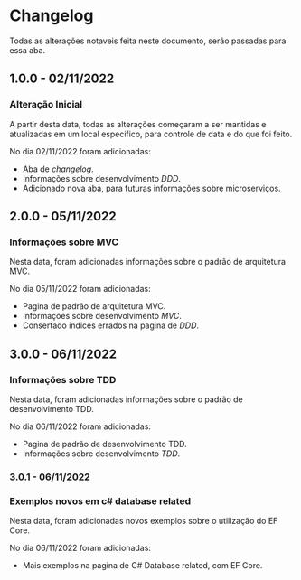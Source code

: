 # Changelog
Todas as alterações notaveis feita neste documento, serão passadas para essa aba.

## 1.0.0 - 02/11/2022

### Alteração Inicial

A partir desta data, todas as alterações começaram a ser mantidas e atualizadas em um local especifico, para controle de data e do que foi feito.

No dia 02/11/2022 foram adicionadas:  
  
-  Aba de *changelog*.  
-  Informações sobre desenvolvimento _DDD_.  
-  Adicionado nova aba, para futuras informações sobre microserviços.

## 2.0.0 - 05/11/2022

### Informações sobre MVC

Nesta data, foram adicionadas informações sobre o padrão de arquitetura MVC.  

No dia 05/11/2022 foram adicionadas:  
  
-  Pagina de padrão de arquitetura MVC.  
-  Informações sobre desenvolvimento _MVC_.  
-  Consertado indices errados na pagina de _DDD_.

## 3.0.0 - 06/11/2022

### Informações sobre TDD

Nesta data, foram adicionadas informações sobre o padrão de desenvolvimento TDD.  

No dia 06/11/2022 foram adicionadas:  
  
-  Pagina de padrão de desenvolvimento TDD.  
-  Informações sobre desenvolvimento _TDD_.  

### 3.0.1 - 06/11/2022

### Exemplos novos em c# database related

Nesta data, foram adicionadas novos exemplos sobre o utilização do EF Core.  

No dia 06/11/2022 foram adicionadas:  
  
-  Mais exemplos na pagina de C# Database related, com EF Core.  